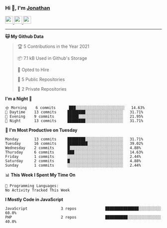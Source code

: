 ### Hi 👋, I'm [Jonathan](https://jonathan-d.ch) 


<p>
  <a href="https://www.twitter.com/redkill2108">
    <img src="https://img.shields.io/badge/twitter-%231DA1F2.svg?&style=for-the-badge&logo=twitter&logoColor=white" height=25>
  </a>
  <a href="https://www.linkedin.com/in/jdebetaz">
    <img src="https://img.shields.io/badge/linkedin-%230077B5.svg?&style=for-the-badge&logo=linkedin&logoColor=white" height=25>
  </a>
  <a href="https://www.instagram.com/jdebetaz/">
    <img src="https://img.shields.io/badge/instagram-%23E4405F.svg?&style=for-the-badge&logo=instagram&logoColor=white" height=25>
  </a>
</p>

-------

<!--START_SECTION:waka-->
**🐱 My Github Data** 

> 🏆 5 Contributions in the Year 2021
 > 
> 📦 7.1 kB Used in Github's Storage 
 > 
> 💼 Opted to Hire
 > 
> 📜 5 Public Repositories 
 > 
> 🔑 2 Private Repositories  
 > 
**I'm a Night 🦉** 

```text
🌞 Morning    6 commits      ███░░░░░░░░░░░░░░░░░░░░░░   14.63% 
🌆 Daytime    13 commits     ████████░░░░░░░░░░░░░░░░░   31.71% 
🌃 Evening    9 commits      █████░░░░░░░░░░░░░░░░░░░░   21.95% 
🌙 Night      13 commits     ████████░░░░░░░░░░░░░░░░░   31.71%

```
📅 **I'm Most Productive on Tuesday** 

```text
Monday       13 commits     ████████░░░░░░░░░░░░░░░░░   31.71% 
Tuesday      16 commits     █████████░░░░░░░░░░░░░░░░   39.02% 
Wednesday    2 commits      █░░░░░░░░░░░░░░░░░░░░░░░░   4.88% 
Thursday     6 commits      ███░░░░░░░░░░░░░░░░░░░░░░   14.63% 
Friday       1 commits      ░░░░░░░░░░░░░░░░░░░░░░░░░   2.44% 
Saturday     2 commits      █░░░░░░░░░░░░░░░░░░░░░░░░   4.88% 
Sunday       1 commits      ░░░░░░░░░░░░░░░░░░░░░░░░░   2.44%

```


📊 **This Week I Spent My Time On** 

```text
💬 Programming Languages: 
No Activity Tracked This Week

```

**I Mostly Code in JavaScript** 

```text
JavaScript               3 repos             ███████████████░░░░░░░░░░   60.0% 
PHP                      2 repos             ██████████░░░░░░░░░░░░░░░   40.0%

```



<!--END_SECTION:waka-->
